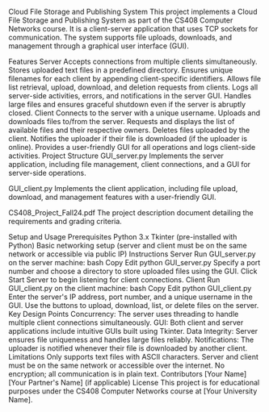 Cloud File Storage and Publishing System
This project implements a Cloud File Storage and Publishing System as part of the CS408 Computer Networks course. It is a client-server application that uses TCP sockets for communication. The system supports file uploads, downloads, and management through a graphical user interface (GUI).

Features
Server
Accepts connections from multiple clients simultaneously.
Stores uploaded text files in a predefined directory.
Ensures unique filenames for each client by appending client-specific identifiers.
Allows file list retrieval, upload, download, and deletion requests from clients.
Logs all server-side activities, errors, and notifications in the server GUI.
Handles large files and ensures graceful shutdown even if the server is abruptly closed.
Client
Connects to the server with a unique username.
Uploads and downloads files to/from the server.
Requests and displays the list of available files and their respective owners.
Deletes files uploaded by the client.
Notifies the uploader if their file is downloaded (if the uploader is online).
Provides a user-friendly GUI for all operations and logs client-side activities.
Project Structure
GUI_server.py
Implements the server application, including file management, client connections, and a GUI for server-side operations.

GUI_client.py
Implements the client application, including file upload, download, and management features with a user-friendly GUI.

CS408_Project_Fall24.pdf
The project description document detailing the requirements and grading criteria.

Setup and Usage
Prerequisites
Python 3.x
Tkinter (pre-installed with Python)
Basic networking setup (server and client must be on the same network or accessible via public IP)
Instructions
Server
Run GUI_server.py on the server machine:
bash
Copy
Edit
python GUI_server.py
Specify a port number and choose a directory to store uploaded files using the GUI.
Click Start Server to begin listening for client connections.
Client
Run GUI_client.py on the client machine:
bash
Copy
Edit
python GUI_client.py
Enter the server's IP address, port number, and a unique username in the GUI.
Use the buttons to upload, download, list, or delete files on the server.
Key Design Points
Concurrency: The server uses threading to handle multiple client connections simultaneously.
GUI: Both client and server applications include intuitive GUIs built using Tkinter.
Data Integrity: Server ensures file uniqueness and handles large files reliably.
Notifications: The uploader is notified whenever their file is downloaded by another client.
Limitations
Only supports text files with ASCII characters.
Server and client must be on the same network or accessible over the internet.
No encryption; all communication is in plain text.
Contributors
[Your Name]
[Your Partner's Name] (if applicable)
License
This project is for educational purposes under the CS408 Computer Networks course at [Your University Name].
